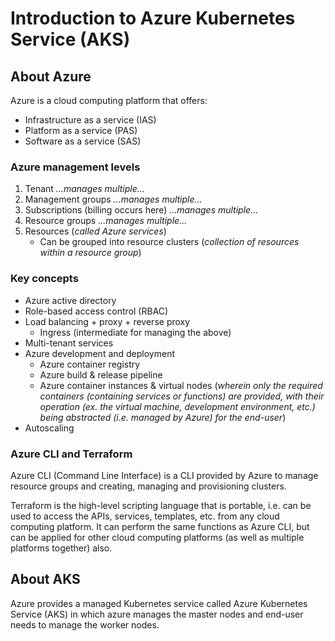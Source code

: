 
# Introduction to Azure Kubernetes Service (AKS)
## About Azure
Azure is a cloud computing platform that offers:

- Infrastructure as a service (IAS)
- Platform as a service (PAS)
- Software as a service (SAS)

### Azure management levels

1. Tenant
*...manages multiple...*
2. Management groups
*...manages multiple...*
3. Subscriptions (billing occurs here)
*...manages multiple...*
4. Resource groups
*...manages multiple...*
5. Resources (*called Azure services*)
	-  Can be grouped into resource clusters (*collection of resources within a resource group*)

### Key concepts

- Azure active directory
- Role-based access control (RBAC)
- Load balancing + proxy + reverse proxy
	- Ingress (intermediate for managing the above)
- Multi-tenant services
- Azure development and deployment
	- Azure container registry
	- Azure build & release pipeline
	- Azure container instances & virtual nodes (*wherein only the required containers (containing services or functions) are provided, with their operation (ex. the virtual machine, development environment, etc.) being abstracted (i.e. managed by Azure) for the end-user*)
- Autoscaling

### Azure CLI and Terraform
Azure CLI (Command Line Interface) is a CLI provided by Azure to manage resource groups and creating, managing and provisioning clusters.

Terraform is the high-level scripting language that is portable, i.e. can be used to access the APIs, services, templates, etc. from any cloud computing platform. It can perform the same functions as Azure CLI, but can be applied for other cloud computing platforms (as well as multiple platforms together) also.

## About AKS
Azure provides a managed Kubernetes service called Azure Kubernetes Service (AKS) in which azure manages the master nodes and end-user needs to manage the worker nodes.
